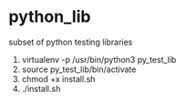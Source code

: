 # python_lib
subset of python testing libraries

1. virtualenv -p /usr/bin/python3 py_test_lib
2. source py_test_lib/bin/activate 
3. chmod +x install.sh
4. ./install.sh
